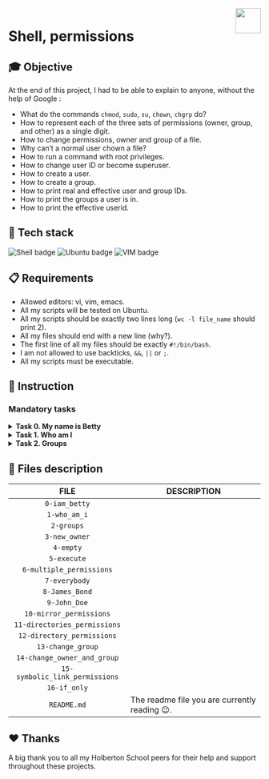 <img  height="50px" align="right" src="https://apply.holbertonschool.com/holberton-logo.png">

# Shell, permissions

## 🎓 Objective

At the end of this project, I had to be able to explain to anyone, without the help of Google :

- What do the commands `chmod`, `sudo`, `su`, `chown`, `chgrp` do?
- How to represent each of the three sets of permissions (owner, group, and other) as a single digit.
- How to change permissions, owner and group of a file.
- Why can’t a normal user chown a file?
- How to run a command with root privileges.
- How to change user ID or become superuser.
- How to create a user.
- How to create a group.
- How to print real and effective user and group IDs.
- How to print the groups a user is in.
- How to print the effective userid.

## 🔨 Tech stack

<p align="left">
    <img src="https://img.shields.io/badge/Shell-000000?logo=powerShell&logoColor=white&style=for-the-badge" alt="Shell badge">
    <img src="https://img.shields.io/badge/UBUNTU-e95420?logo=ubuntu&logoColor=white&style=for-the-badge" alt="Ubuntu badge">
    <img src="https://img.shields.io/badge/VIM-019733?logo=vim&logoColor=white&style=for-the-badge" alt="VIM badge">
<p>

## 📋 Requirements

- Allowed editors: vi, vim, emacs.
- All my scripts will be tested on Ubuntu.
- All my scripts should be exactly two lines long (`wc -l file_name` should print 2).
- All my files should end with a new line (why?).
- The first line of all my files should be exactly `#!/bin/bash`.
- I am not allowed to use backticks, `&&`, `||` or `;`.
- All my scripts must be executable.

## 📝 Instruction

### <span id="mandatory-tasks">Mandatory tasks</span>

<details>
	<summary>
		<b>Task 0. My name is Betty</b>
	</summary>
	<br>

Create a script that switches the current user to the user `betty`.
- You should use exactly 8 characters for your command (+1 character for the new line).
- You can assume that the user betty will exist when we will run your script.

```
julien@ubuntu:/tmp/h$ tail -1 0-iam_betty | wc -c
9
julien@ubuntu:/tmp/h$
```
#
**Repo:**
- GitHub repository: `holbertonschool-shell`.
- Directory: `permissions`.
- File: `0-iam_betty`.
<hr>
</details>

<details>
	<summary>
		<b>Task 1. Who am I</b>
	</summary>
	<br>

Write a script that prints the effective username of the current user.
```
julien@ubuntu:/tmp/h$ ./1-who_am_i
julien
julien@ubuntu:/tmp/h$ 
```
#
**Repo:**
- GitHub repository: `holbertonschool-shell`.
- Directory: `permissions`.
- File: `1-who_am_i`.
<hr>
</details>

<details>
	<summary>
		<b>Task 2. Groups</b>
	</summary>
	<br>

Write a script that prints all the groups the current user is part of.
```
julien@ubuntu:/tmp/h$ ./2-groups
julien adm cdrom sudo dip plugdev lpadmin sambashare
julien@ubuntu:/tmp/h$ 
```
Note: depending on the user, you will get a different output.
#
**Repo:**
- GitHub repository: `holbertonschool-shell`.
- Directory: `permissions`.
- File: `2-groups`.
<hr>
</details>

## 📂 Files description

| **FILE** | **DESCRIPTION** |
| :-----: | ----- |
| `0-iam_betty` | |
| `1-who_am_i` | |
| `2-groups` | |
| `3-new_owner` | |
| `4-empty` | |
| `5-execute` | |
| `6-multiple_permissions` | |
| `7-everybody` | |
| `8-James_Bond` | |
| `9-John_Doe` | |
| `10-mirror_permissions` | |
| `11-directories_permissions` | |
| `12-directory_permissions` | |
| `13-change_group` | |
| `14-change_owner_and_group` | |
| `15-symbolic_link_permissions` | |
| `16-if_only` | |
| `README.md` | The readme file you are currently reading 😉. |



## ♥️ Thanks

A big thank you to all my Holberton School peers for their help and support throughout these projects.

